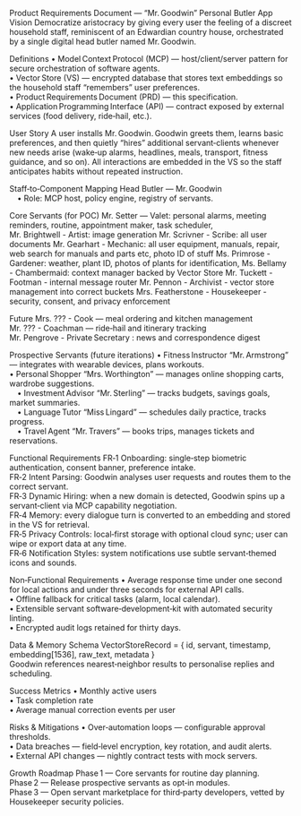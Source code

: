 
Product Requirements Document — “Mr. Goodwin” Personal Butler App
Vision
Democratize aristocracy by giving every user the feeling of a discreet household staff, reminiscent of an Edwardian country house, orchestrated by a single digital head butler named Mr. Goodwin.

Definitions
• Model Context Protocol (MCP) — host/client/server pattern for secure orchestration of software agents.  
• Vector Store (VS) — encrypted database that stores text embeddings so the household staff “remembers” user preferences.  
• Product Requirements Document (PRD) — this specification.  
• Application Programming Interface (API) — contract exposed by external services (food delivery, ride‑hail, etc.).

User Story
A user installs Mr. Goodwin. Goodwin greets them, learns basic preferences, and then quietly “hires” additional servant‑clients whenever new needs arise (wake‑up alarms, headlines, meals, transport, fitness guidance, and so on).  All interactions are embedded in the VS so the staff anticipates habits without repeated instruction. 

Staff‑to‑Component Mapping
Head Butler — Mr. Goodwin  
 • Role: MCP host, policy engine, registry of servants.

Core Servants (for POC)
Mr. Setter — Valet: personal alarms, meeting reminders, routine, appointment maker, task scheduler,  
Mr. Brightwell - Artist: image generation
Mr. Scrivner - Scribe: all user documents
Mr. Gearhart - Mechanic: all user equipment, manuals, repair, web search for manuals and parts etc, photo ID of stuff
Ms. Primrose - Gardener: weather, plant ID, photos of plants for identification, 
Ms. Bellamy - Chambermaid: context manager backed by Vector Store
Mr. Tuckett - Footman - internal message router
Mr. Pennon - Archivist - vector store management into correct buckets
Mrs. Featherstone - Housekeeper - security, consent, and privacy enforcement

Future 
Mrs. ???  - Cook — meal ordering and kitchen management  
Mr. ??? - Coachman — ride‑hail and itinerary tracking  
Mr. Pengrove - Private Secretary : news and correspondence digest  

Prospective Servants (future iterations)
• Fitness Instructor “Mr. Armstrong” — integrates with wearable devices, plans workouts.  
• Personal Shopper “Mrs. Worthington” — manages online shopping carts, wardrobe suggestions.  
 • Investment Advisor “Mr. Sterling” — tracks budgets, savings goals, market summaries.  
 • Language Tutor “Miss Lingard” — schedules daily practice, tracks progress.  
 • Travel Agent “Mr. Travers” — books trips, manages tickets and reservations.

Functional Requirements
FR‑1 Onboarding: single‑step biometric authentication, consent banner, preference intake.  
FR‑2 Intent Parsing: Goodwin analyses user requests and routes them to the correct servant.  
FR‑3 Dynamic Hiring: when a new domain is detected, Goodwin spins up a servant‑client via MCP capability negotiation.  
FR‑4 Memory: every dialogue turn is converted to an embedding and stored in the VS for retrieval.  
FR‑5 Privacy Controls: local‑first storage with optional cloud sync; user can wipe or export data at any time.  
FR‑6 Notification Styles: system notifications use subtle servant‑themed icons and sounds.

Non‑Functional Requirements
• Average response time under one second for local actions and under three seconds for external API calls.  
• Offline fallback for critical tasks (alarm, local calendar).  
• Extensible servant software‑development‑kit with automated security linting.  
• Encrypted audit logs retained for thirty days.

Data & Memory Schema
VectorStoreRecord = { id, servant, timestamp, embedding[1536], raw_text, metadata }  
Goodwin references nearest‑neighbor results to personalise replies and scheduling.

Success Metrics
• Monthly active users  
• Task completion rate  
• Average manual correction events per user

Risks & Mitigations
• Over‑automation loops — configurable approval thresholds.  
• Data breaches — field‑level encryption, key rotation, and audit alerts.  
• External API changes — nightly contract tests with mock servers.

Growth Roadmap
Phase 1 — Core servants for routine day planning.  
Phase 2 — Release prospective servants as opt‑in modules.  
Phase 3 — Open servant marketplace for third‑party developers, vetted by Housekeeper security policies.

